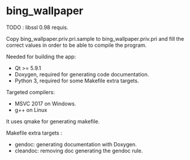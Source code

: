 # bing_wallpaper

TODO : libssl 0.98 requis.

Copy bing_wallpaper.priv.pri.sample to bing_wallpaper.priv.pri
and fill the correct values in order to be able to compile the program.

Needed for building the app:
* Qt >= 5.9.1
* Doxygen, required for generating code documentation.
* Python 3, required for some Makefile extra targets.

Targeted compilers:
* MSVC 2017 on Windows.
* g++ on Linux

It uses qmake for generating makefile.

Makefile extra targets :
* gendoc: generating documentation with Doxygen.
* cleandoc: removing doc generating the gendoc rule.
